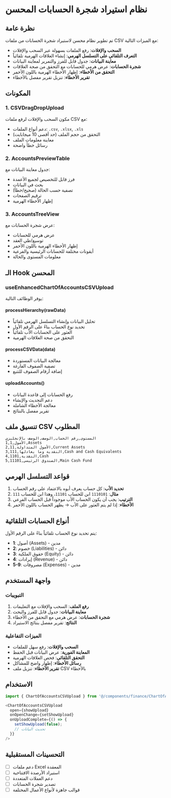 # نظام استيراد شجرة الحسابات المحسن

## نظرة عامة

تم تطوير نظام محسن لاستيراد شجرة الحسابات من ملفات CSV مع الميزات التالية:

- **السحب والإفلات**: رفع الملفات بسهولة عبر السحب والإفلات
- **التعرف التلقائي على التسلسل الهرمي**: إنشاء العلاقات الهرمية تلقائياً
- **معاينة البيانات**: جدول قابل للفرز والتمرير لمعاينة البيانات
- **شجرة الحسابات**: عرض هرمي للحسابات مع التحقق من صحة العلاقات
- **التحقق من الأخطاء**: إظهار الأخطاء الهرمية باللون الأحمر
- **تقرير الأخطاء**: تنزيل تقرير مفصل بالأخطاء

## المكونات

### 1. CSVDragDropUpload
مكون السحب والإفلات لرفع ملفات CSV مع:
- دعم أنواع الملفات: `.csv`, `.xlsx`, `.xls`
- التحقق من حجم الملف (حد أقصى 10 ميجابايت)
- معاينة معلومات الملف
- رسائل خطأ واضحة

### 2. AccountsPreviewTable
جدول معاينة البيانات مع:
- فرز قابل للتخصيص لجميع الأعمدة
- بحث في البيانات
- تصفية حسب الحالة (صحيح/خطأ)
- ترقيم الصفحات
- إظهار الأخطاء الهرمية

### 3. AccountsTreeView
عرض شجرة الحسابات مع:
- عرض هرمي للحسابات
- توسيع/طي العقد
- إظهار الأخطاء الهرمية باللون الأحمر
- أيقونات مختلفة للحسابات الرئيسية والفرعية
- معلومات المستوى والحالة

## الـ Hook المحسن

### useEnhancedChartOfAccountsCSVUpload

يوفر الوظائف التالية:

#### processHierarchy(rawData)
- تحليل البيانات وإنشاء التسلسل الهرمي تلقائياً
- تحديد نوع الحساب بناءً على الرقم الأول
- العثور على الحسابات الأب تلقائياً
- التحقق من صحة العلاقات الهرمية

#### processCSVData(data)
- معالجة البيانات المستوردة
- تصفية الصفوف الفارغة
- إضافة أرقام الصفوف للتتبع

#### uploadAccounts()
- رفع الحسابات إلى قاعدة البيانات
- دعم التحديث والإنشاء
- معالجة الأخطاء الشاملة
- تقرير مفصل بالنتائج

## تنسيق ملف CSV المطلوب

```csv
المستوى,رقم الحساب,الوصف,الوصف بالإنجليزي
1,1,الأصول,Assets
2,11,الأصول المتداولة,Current Assets
3,111,النقدية وما يعادلها,Cash and Cash Equivalents
4,1101,النقدية,Cash
5,11101,الصندوق الرئيسي,Main Cash Fund
```

## قواعد التسلسل الهرمي

1. **تحديد الأب**: كل حساب يعرف أبوه بالاعتماد على رقم الحساب
2. **مثال**: `1110101` ابن للحساب `11101`، وهذا ابن للحساب `111`
3. **الترتيب**: يجب أن يكون الحساب الأب موجوداً قبل الحساب الفرعي
4. **الأخطاء**: إذا لم يتم العثور على الأب → يظهر الحساب باللون الأحمر

## أنواع الحسابات التلقائية

يتم تحديد نوع الحساب تلقائياً بناءً على الرقم الأول:

- **1**: أصول (Assets) - مدين
- **2**: خصوم (Liabilities) - دائن  
- **3**: حقوق الملكية (Equity) - دائن
- **4**: إيرادات (Revenue) - دائن
- **5-9**: مصروفات (Expenses) - مدين

## واجهة المستخدم

### التبويبات

1. **رفع الملف**: السحب والإفلات مع التعليمات
2. **معاينة البيانات**: جدول قابل للفرز والبحث
3. **شجرة الحسابات**: عرض هرمي مع التحقق من الأخطاء
4. **النتائج**: تقرير مفصل بنتائج الاستيراد

### الميزات التفاعلية

- **السحب والإفلات**: رفع سهل للملفات
- **المعاينة الفورية**: عرض البيانات قبل الحفظ
- **التحقق التلقائي**: فحص العلاقات الهرمية
- **رسائل الأخطاء**: إظهار واضح للمشاكل
- **تقرير الأخطاء**: تنزيل ملف CSV بالأخطاء

## الاستخدام

```typescript
import { ChartOfAccountsCSVUpload } from '@/components/finance/ChartOfAccountsCSVUpload';

<ChartOfAccountsCSVUpload
  open={showUpload}
  onOpenChange={setShowUpload}
  onUploadComplete={() => {
    setShowUpload(false);
    // تحديث البيانات
  }}
/>
```

## التحسينات المستقبلية

- [ ] دعم ملفات Excel المعقدة
- [ ] استيراد الأرصدة الافتتاحية
- [ ] دعم العملات المتعددة
- [ ] تصدير شجرة الحسابات
- [ ] قوالب جاهزة لأنواع الأعمال المختلفة
